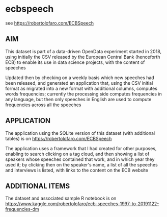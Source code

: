 # ecbspeech
see https://robertolofaro.com/ECBSpeech

## AIM

This dataset is part of a data-driven OpenData experiment started in 2018, using initially the CSV released by the European Central Bank (henceforth ECB) to enable its use in data science projects, with the content of speeches 

Updated then by checking on a weekly basis which new speeches had been released, and generated an application that, using the CSV initial format as migrated into a new format with additional columns, computes words frequencies; currently the processing side computes frequencies in any language, but then only speeches in English are used to compute frequencies across all the speeches 

## APPLICATION

The application using the SQLite version of this dataset (with additional tables) is on https://robertolofaro.com/ECBSpeech

The application uses a framework that I had created for other purposes, enabling to search clicking on a tag cloud, and then showing a list of speakers whose speeches contained that work, and in which year they used it; by clicking then on the speaker's name, a list of all the speeches and interviews is listed, with links to the content on the ECB website

## ADDITIONAL ITEMS

The dataset and associated sample R notebook is on https://www.kaggle.com/robertolofaro/ecb-speeches-1997-to-20191122-frequencies-dm


